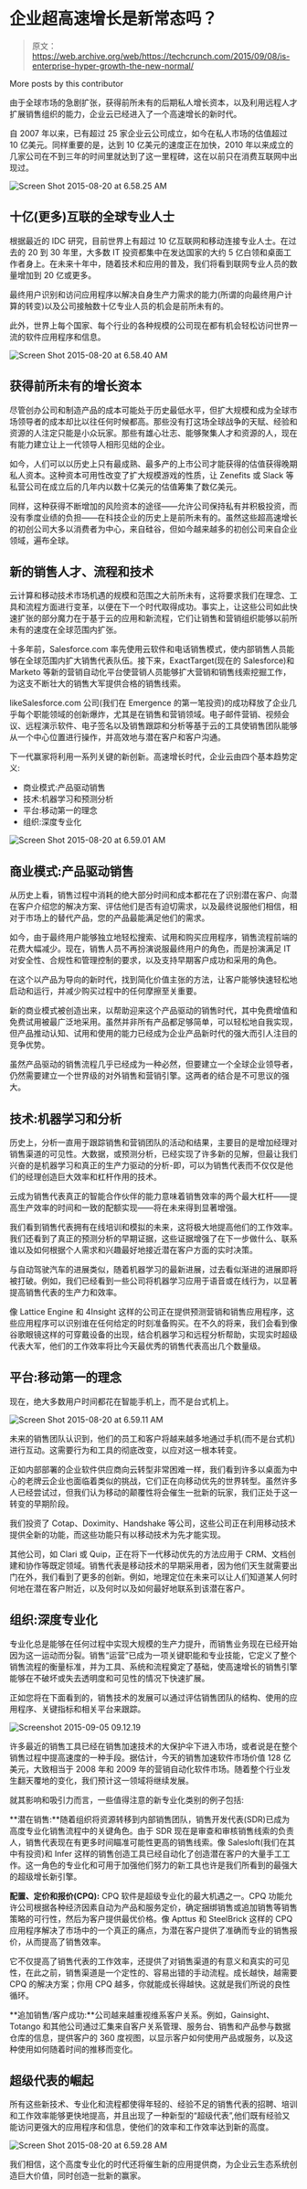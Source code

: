 # 企业超高速增长是新常态吗？

> 原文：<https://web.archive.org/web/https://techcrunch.com/2015/09/08/is-enterprise-hyper-growth-the-new-normal/>

More posts by this contributor

由于全球市场的急剧扩张，获得前所未有的后期私人增长资本，以及利用远程人才扩展销售组织的能力，企业云已经进入了一个高速增长的新时代。

自 2007 年以来，已有超过 25 家企业云公司成立，如今在私人市场的估值超过 10 亿美元。同样重要的是，达到 10 亿美元的速度正在加快，2010 年以来成立的几家公司在不到三年的时间里就达到了这一里程碑，这在以前只在消费互联网中出现过。

![Screen Shot 2015-08-20 at 6.58.25 AM](img/38fc4edde1557dc2f1ca05060c7e547f.png)

## 十亿(更多)互联的全球专业人士

根据最近的 IDC 研究，目前世界上有超过 10 亿互联网和移动连接专业人士。在过去的 20 到 30 年里，大多数 IT 投资都集中在发达国家的大约 5 亿白领和桌面工作者身上。在未来十年中，随着技术和应用的普及，我们将看到联网专业人员的数量增加到 20 亿或更多。

最终用户识别和访问应用程序以解决自身生产力需求的能力(所谓的向最终用户计算的转变)以及公司接触数十亿专业人员的机会是前所未有的。

此外，世界上每个国家、每个行业的各种规模的公司现在都有机会轻松访问世界一流的软件应用程序和信息。

![Screen Shot 2015-08-20 at 6.58.40 AM](img/ad5c7b7ee52a0bb1bd8cc7f7e287bd3b.png)

## 获得前所未有的增长资本

尽管创办公司和制造产品的成本可能处于历史最低水平，但扩大规模和成为全球市场领导者的成本却比以往任何时候都高。那些没有打这场全球战争的天赋、经验和资源的人注定只能是小众玩家。那些有雄心壮志、能够聚集人才和资源的人，现在有能力建立让上一代领导人相形见绌的企业。

如今，人们可以以历史上只有最成熟、最多产的上市公司才能获得的估值获得晚期私人资本。这种资本可用性改变了扩大规模游戏的性质，让 Zenefits 或 Slack 等私营公司在成立后的几年内以数十亿美元的估值筹集了数亿美元。

同样，这种获得不断增加的风险资本的途径——允许公司保持私有并积极投资，而没有季度业绩的负担——在科技企业的历史上是前所未有的。虽然这些超高速增长的初创公司大多以消费者为中心，来自硅谷，但如今越来越多的初创公司来自企业领域，遍布全球。

## 新的销售人才、流程和技术

云计算和移动技术市场机遇的规模和范围之大前所未有，这将要求我们在理念、工具和流程方面进行变革，以便在下一个时代取得成功。事实上，让这些公司如此快速扩张的部分魔力在于基于云的应用和新流程，它们让销售和营销组织能够以前所未有的速度在全球范围内扩张。

十多年前，Salesforce.com 率先使用云软件和电话销售模式，使内部销售人员能够在全球范围内扩大销售代表队伍。接下来，ExactTarget(现在的 Salesforce)和 Marketo 等新的营销自动化平台使营销人员能够扩大营销和销售线索挖掘工作，为这支不断壮大的销售大军提供合格的销售线索。

likeSalesforce.com 公司(我们在 Emergence 的第一笔投资)的成功释放了企业几乎每个职能领域的创新爆炸，尤其是在销售和营销领域。电子邮件营销、视频会议、远程演示软件、电子签名以及销售跟踪和分析等基于云的工具使销售团队能够从一个中心位置进行操作，并高效地与潜在客户和客户沟通。

下一代赢家将利用一系列关键的新创新。高速增长时代，企业云由四个基本趋势定义:

*   商业模式:产品驱动销售
*   技术:机器学习和预测分析
*   平台:移动第一的理念
*   组织:深度专业化

![Screen Shot 2015-08-20 at 6.59.01 AM](img/25f2c5c35ec4ad419fc916cd60d3b74b.png)

## 商业模式:产品驱动销售

从历史上看，销售过程中消耗的绝大部分时间和成本都花在了识别潜在客户、向潜在客户介绍您的解决方案、评估他们是否有迫切需求，以及最终说服他们相信，相对于市场上的替代产品，您的产品最能满足他们的需求。

如今，由于最终用户能够独立地轻松搜索、试用和购买应用程序，销售流程前端的花费大幅减少。现在，销售人员不再扮演说服最终用户的角色，而是扮演满足 IT 对安全性、合规性和管理控制的要求，以及支持早期客户成功和采用的角色。

在这个以产品为导向的新时代，找到简化价值主张的方法，让客户能够快速轻松地启动和运行，并减少购买过程中的任何摩擦至关重要。

新的商业模式被创造出来，以帮助迎来这个产品驱动的销售时代，其中免费增值和免费试用被最广泛地采用。虽然并非所有产品都足够简单，可以轻松地自我实现，但产品推动认知、试用和使用的能力已经成为企业产品新时代的强大而引人注目的竞争优势。

虽然产品驱动的销售流程几乎已经成为一种必然，但要建立一个全球企业领导者，仍然需要建立一个世界级的对外销售和营销引擎。这两者的结合是不可思议的强大。

## 技术:机器学习和分析

历史上，分析一直用于跟踪销售和营销团队的活动和结果，主要目的是增加经理对销售渠道的可见性。大数据，或预测分析，已经实现了许多新的见解，但最让我们兴奋的是机器学习和真正的生产力驱动的分析-即，可以为销售代表而不仅仅是他们的经理创造巨大效率和杠杆作用的技术。

云成为销售代表真正的智能合作伙伴的能力意味着销售效率的两个最大杠杆——提高生产效率的时间和一致的配额实现——将在未来得到显著增强。

我们看到销售代表拥有在线培训和模拟的未来，这将极大地提高他们的工作效率。我们还看到了真正的预测分析的早期证据，这些证据增强了在下一步做什么、联系谁以及如何根据个人需求和兴趣最好地接近潜在客户方面的实时决策。

与自动驾驶汽车的进展类似，随着机器学习的最新进展，过去看似渐进的进展即将被打破。例如，我们已经看到一些公司将机器学习应用于语音或在线行为，以显著提高销售代表的生产力和效率。

像 Lattice Engine 和 4Insight 这样的公司正在提供预测营销和销售应用程序，这些应用程序可以识别谁在任何给定的时刻准备购买。在不久的将来，我们会看到像谷歌眼镜这样的可穿戴设备的出现，结合机器学习和远程分析帮助，实现实时超级代表大军，他们的工作效率将比今天最优秀的销售代表高出几个数量级。

## 平台:移动第一的理念

现在，绝大多数用户时间都花在智能手机上，而不是台式机上。

![Screen Shot 2015-08-20 at 6.59.11 AM](img/6a31414659a08432bb15d3869f2761f2.png)

未来的销售团队认识到，他们的员工和客户将越来越多地通过手机(而不是台式机)进行互动。这需要行为和工具的彻底改变，以应对这一根本转变。

正如内部部署的企业软件供应商向云转型非常困难一样，我们看到许多以桌面为中心的老牌云企业也面临着类似的挑战，它们正在向移动优先的世界转型。虽然许多人已经尝试过，但我们认为移动的颠覆性将会催生一批新的玩家，我们正处于这一转变的早期阶段。

我们投资了 Cotap、Doximity、Handshake 等公司，这些公司正在利用移动技术提供全新的功能，而这些功能只有以移动技术为先才能实现。

其他公司，如 Clari 或 Quip，正在将下一代移动优先的方法应用于 CRM、文档创建和协作等既定领域。销售代表是移动技术的早期采用者，因为他们天生就需要出门在外，我们看到了更多的创新。例如，地理定位在未来可以让人们知道某人何时何地在潜在客户附近，以及何时以及如何最好地联系到该潜在客户。

## 组织:深度专业化

专业化总是能够在任何过程中实现大规模的生产力提升，而销售业务现在已经开始因为这一运动而分裂。销售“运营”已成为一项关键职能和专业技能，它定义了整个销售流程的衡量标准，并为工具、系统和流程奠定了基础，使高速增长的销售引擎能够在不破坏或失去透明度和可见性的情况下快速扩展。

正如您将在下面看到的，销售技术的发展可以通过评估销售团队的结构、使用的应用程序、关键指标和相关平台来跟踪。

![Screenshot 2015-09-05 09.12.19](img/29661414fe2d5b1c88ba216341d1aecf.png)

许多最近的销售工具已经在销售加速技术的大保护伞下进入市场，或者说是在整个销售过程中提高速度的一种手段。据估计，今天的销售加速软件市场价值 128 亿美元，大致相当于 2008 年和 2009 年的营销自动化软件市场。随着整个行业发生翻天覆地的变化，我们预计这一领域将继续发展。

就其影响和吸引力而言，一些值得注意的新专业化类别的例子包括:

**潜在销售:**随着组织将资源转移到内部销售团队，销售开发代表(SDR)已成为高度专业化销售流程中的关键角色。由于 SDR 现在是审查和审核销售线索的负责人，销售代表现在有更多时间瞄准可能性更高的销售线索。像 Salesloft(我们在其中有投资)和 Infer 这样的销售创造工具已经自动化了创造潜在客户的大量手工工作。这一角色的专业化和可用于加强他们努力的新工具也许是我们所看到的最强大的超级增长新引擎。

**配置、定价和报价(CPQ):** CPQ 软件是超级专业化的最大机遇之一。CPQ 功能允许公司根据各种经济因素自动为产品和服务定价，确定捆绑销售或追加销售等销售策略的可行性，然后为客户提供最优价格。像 Apttus 和 SteelBrick 这样的 CPQ 应用程序解决了市场中的一个真正的痛点，为潜在客户提供了准确而专业的销售报价，从而提高了销售效率。

它不仅提高了销售代表的工作效率，还提供了对销售渠道的有意义和真实的可见性，在此之前，销售渠道是一个定性的、容易出错的手动流程。成长越快，越需要 CPQ 的解决方案；你用 CPQ 越多，你就能成长得越快。这就是我们所说的良性循环。

**追加销售/客户成功:**公司越来越重视维系客户关系。例如，Gainsight、Totango 和其他公司通过汇集来自客户关系管理、服务台、销售和产品参与数据仓库的信息，提供客户的 360 度视图，以显示客户如何使用产品或服务，以及这种使用如何随着时间的推移而变化。

## 超级代表的崛起

所有这些新技术、专业化和流程都使得年轻的、经验不足的销售代表的招聘、培训和工作效率能够更快地提高，并且出现了一种新型的“超级代表”,他们既有经验又能访问更强大的应用程序和信息，使他们的效率和工作效率达到新的高度。

![Screen Shot 2015-08-20 at 6.59.28 AM](img/fe48bc701c38ec229b1eae63ab6bffb4.png)

我们相信，这个高度专业化的时代还将催生新的应用提供商，为企业云生态系统创造巨大价值，同时创造一批新的赢家。